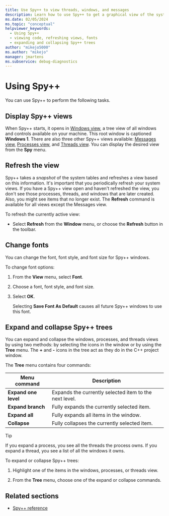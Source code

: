```yaml
---
title: Use Spy++ to view threads, windows, and messages
description: Learn how to use Spy++ to get a graphical view of the system's processes, threads, windows, and window messages.
ms.date: 02/05/2024
ms.topic: "conceptual"
helpviewer_keywords:
  - Using Spy++
  - viewing code, refreshing views, fonts
  - expanding and collapsing Spy++ trees
author: "mikejo5000"
ms.author: "mikejo"
manager: jmartens
ms.subservice: debug-diagnostics
---
```


# Using Spy++

You can use Spy++ to perform the following tasks.

## Display Spy++ views

When Spy++ starts, it opens in [Windows view](windows-view.md), a tree view of all windows and controls available on your machine. This root window is captioned **Windows 1**. There are also three other Spy++ views available: [Messages view](messages-view.md), [Processes view](processes-view.md), and [Threads view](threads-view.md). You can display the desired view from the **Spy** menu.

## Refresh the view

Spy++ takes a *snapshot* of the system tables and refreshes a view based on this information. It's important that you periodically refresh your system views. If you have a Spy++ view open and haven't refreshed the view, you don't see those processes, threads, and windows that are later created. Also, you might see items that no longer exist. The **Refresh** command is available for all views except the Messages view.

To refresh the currently active view:

- Select **Refresh** from the **Window** menu, or choose the **Refresh** button in the toolbar.

## Change fonts

You can change the font, font style, and font size for Spy++ windows.

To change font options:

1. From the **View** menu, select **Font**.

2. Choose a font, font style, and font size.

3. Select **OK**.

   Selecting **Save Font As Default** causes all future Spy++ windows to use this font.

## Expand and collapse Spy++ trees

You can expand and collapse the windows, processes, and threads views by using two methods: by selecting the icons in the window or by using the **Tree** menu. The **+** and **-** icons in the tree act as they do in the C++ project window.

The **Tree** menu contains four commands:

|Menu command|Description|
|------------------|-----------------|
|**Expand one level**|Expands the currently selected item to the next level.|
|**Expand branch**|Fully expands the currently selected item.|
|**Expand all**|Fully expands all items in the window.|
|**Collapse**|Fully collapses the currently selected item.|

> [!TIP]
> If you expand a process, you see all the threads the process owns. If you expand a thread, you see a list of all the windows it owns.

To expand or collapse Spy++ trees:

1. Highlight one of the items in the windows, processes, or threads view.

2. From the **Tree** menu, choose one of the expand or collapse commands.

## Related sections

- [Spy++ reference](spy-increment-reference.md)
